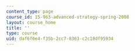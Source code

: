 ```yaml
---
content_type: page
course_id: 15-963-advanced-strategy-spring-2008
layout: course_home
title: ''
type: course
uid: daf6f6e4-f35b-2cc7-8363-c2c18df95934
---
```

